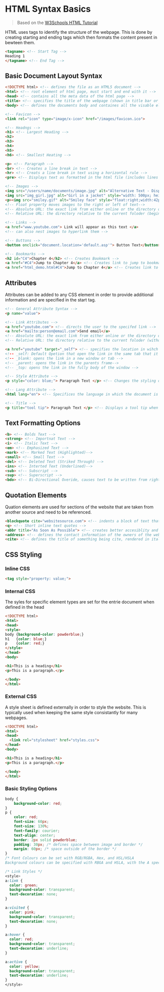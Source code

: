 # HTML Syntax Basics
> Based on the [W3Schools HTML Tutorial](https://www.w3schools.com/html/default.asp)

HTML uses tags to identify the structure of the webpage. This is done by creating starting and ending tags which then formats the content present in bewteen them.

```html
<tagname> <!-- Start Tag -->
Heading 1
</tagname> <!-- End Tag -->
```

## Basic Document Layout Syntax
```html
<!DOCTYPE html> <!-- defines the file as an HTML5 document -->
<html> <!-- root element of html page, must start and end with it -->
<head> <!-- contains all the meta data of the html page -->
<title> <!-- specifies the title of the webpage (shown in title bar or the page tab)-->
<body> <!-- defines the documents body and containes all the visable elements of the website page -->

<!-- Favicon -->
<link rel="icon" type="image/x-icon" href="/images/favicon.ico">

<!-- Headngs -->
<h1> <!-- Largest Heading -->
<h2>
<h3>
<h4>
<h5>
<h6> <!-- Smallest Heating -->

<p> <!-- Paragraph -->
<br> <!-- Creates a line break in text -->
<hr> <!-- Creats a line break in text using a horizontal rule -->
<pre> <!-- Displays text as formatted in the html file (includes lines breaks without the use of <br>) -->

<!-- Images -->
<img src="/users/name/documents/image.jpg" alt="Alternative Text - Displays if image is not shown" width="100" height="150">
<img src="img_girl.jpg" alt="Girl in a jacket" style="width: 500px; height: 600px;">
<p><img src="smiley.gif" alt="Smiley face" style="float:right;width:42px;height:42px;">The image will float to the right of the text.</p>
<!-- Float property moves images to the right or left of text-->
<!-- Absolute URL: the exact link from either online or the directory on your computer-->
<!-- Relative URL: the directory relative to the current foloder (begins with forward slash "/")-->

<!-- Links -->
<a href="www.youtube.com"> Link will appear as this text </a>
<!-- can also nest images to hyperlink them -->

<!-- Buttons -->
<button onclick="document.location='default.asp'"> Button Text</button> <!-- Button events are dictated by Javascript code -->

<!-- Bookmarks -->
<h2 id="C4">Chapter 4</h2> <!-- Creates Bookmark -->
<a href="#C4">Jump to Chapter 4</a> <!-- Creates link to jump to bookmark on the same page -->
<a href="html_demo.html#C4">Jump to Chapter 4</a> <!-- Creates link to bookmark on another page -->

```

## Attributes
Attributes can be added to any CSS element in order to provide additional information and are specified in the start tag.
```html
<!-- General Attribute Syntax -->
<p name="value">

<!-- Link Attributes -->
<a href="youtube.com"> <!-- directs the user to the specifed link -->
<a href="mailto:person@email.com">Send email</a>
<!-- Absolute URL: the exact link from either online or the directory on your computer-->
<!-- Relative URL: the directory relative to the current foloder (without the https://www)-->

<a href="youtube" target="_self"> <!-- specifies the location in wihch the link will open>
<!-- _self: Default Opetion that open the link in the same tab that it was accessesed>
<!-- _blank: opens the link in a new window or tab -->
<!-- _parent: opens the link in the parents frame-->
<!-- _top: opens the link in the fully body of the window -->

<!-- Style Attribute -->
<p style="color: blue;"> Paragraph Text </p> <!-- Changes the styling of the element it is placed in-->

<!-- Lang Attribute -->
<html lang="en"> <!-- Specifices the language in which the document is formatted in, in order to aid search engines and browswers -->

<!-- Title -->
<p title="tool tip"> Paragraph Text </p> <!-- Displays a tool tip when the cursor hoevers over the element -->
```

## Text Formatting Options
```html
<b> <!-- Bolds Text -->
<strong> <!-- Importnat Text -->
<i> <!-- Italic Text -->
<em> <!-- Emphasized Text -->
<mark> <!-- Marked Text (Highlighted)-->
<small> <!-- Small Text -->
<del> <!-- Deleted Text (Striked Through) -->
<ins> <!-- Interted Text (Underlined)-->
<sub> <!-- Subscript -->
<sup> <!-- Superscript -->
<bdo> <!-- Bi-Directional Overide, causes text to be written from right to left (mirrors text)>
```

## Quotation Elements
Quation elements are used for sections of the website that are taken from another source and need to be referenced.
```html
<blockquote cite="websitesource.com"> <!-- indents a block of text that is quoted from anothe source -->
<q> <!-- Short inline text quotes -->
<abbr title="As Soon As Possible"> <!-- creates better accesiblity and helps search engines-->
<address> <!-- defines the contact information of the owners of the website -->
<cite> <!-- defines the title of something being cite, rendered in italics usually>
```

## CSS Styling

### Inline CSS
```html
<tag style="property: value;">
```

### Internal CSS
The syles for specific element types are set for the entrie document when defined in the head 
```html
<!DOCTYPE html>
<html>
<head>
<style>
body {background-color: powderblue;}
h1   {color: blue;}
p    {color: red;}
</style>
</head>
<body>

<h1>This is a heading</h1> 
<p>This is a paragraph.</p>

</body>
</html>
```

### External CSS
A style sheet is defined externally in order to style the website. This is typically used when keeping the same style consistantly for many webpages.
```html
<!DOCTYPE html>
<html>
<head>
  <link rel="stylesheet" href="styles.css">
</head>
<body>

<h1>This is a heading</h1>
<p>This is a paragraph.</p>

</body>
</html>
```


### Basic Styling Options
```css
body {
    background-color: red;
}
p {
    color: red;
    font-size: 60px;
    font-size: 130%;
    font-family: courier;
    text-align: center;
    border: 2px solid powderblue;
    padding: 30px; /* defines space between image and border */
    margin: 60px; /* space outside of the border */
}
/* Font Colours can be set with RGB/RGBA, Hex, and HSL/HSLA
Background colours can be specified with RBGA and HSLA, with the A specifying transparency */

/* Link Styles */
<style>
a:link {
  color: green;
  background-color: transparent;
  text-decoration: none;
}

a:visited {
  color: pink;
  background-color: transparent;
  text-decoration: none;
}

a:hover {
  color: red;
  background-color: transparent;
  text-decoration: underline;
}

a:active {
  color: yellow;
  background-color: transparent;
  text-decoration: underline;
}
</style>
```
